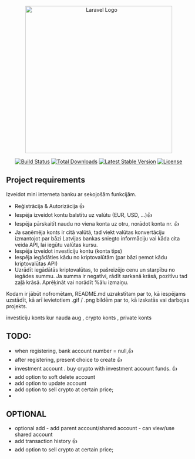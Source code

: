 <p align="center"><a href="https://laravel.com" target="_blank"><img src="https://raw.githubusercontent.com/laravel/art/master/logo-lockup/5%20SVG/2%20CMYK/1%20Full%20Color/laravel-logolockup-cmyk-red.svg" width="400" alt="Laravel Logo"></a></p>

<p align="center">
<a href="https://github.com/laravel/framework/actions"><img src="https://github.com/laravel/framework/workflows/tests/badge.svg" alt="Build Status"></a>
<a href="https://packagist.org/packages/laravel/framework"><img src="https://img.shields.io/packagist/dt/laravel/framework" alt="Total Downloads"></a>
<a href="https://packagist.org/packages/laravel/framework"><img src="https://img.shields.io/packagist/v/laravel/framework" alt="Latest Stable Version"></a>
<a href="https://packagist.org/packages/laravel/framework"><img src="https://img.shields.io/packagist/l/laravel/framework" alt="License"></a>
</p>

## Project requirements
Izveidot mini interneta banku ar sekojošām funkcijām.
- Reģistrācija & Autorizācija  👍
- Iespēja izveidot kontu balstītu uz valūtu (EUR, USD, ...)👍
- Iespēja pārskaitīt naudu no viena konta uz otru, norādot konta nr. 👍
- Ja saņēmēja konts ir citā valūtā, tad viekt valūtas konvertāciju izmantojot par bāzi Latvijas bankas sniegto informāciju vai kāda cita veida API, lai iegūtu valūtas kursu.
- Iespēja izveidot investīciju kontu (konta tips)
- Iespēja iegādāties kādu no kriptovalūtām (par bāzi ņemot kādu kriptovalūtas API)
- Uzrādīt iegādātās kriptovalūtas, to pašreizējo cenu un starpību no iegādes summu. Ja summa ir negatīvi, rādīt sarkanā krāsā, pozitīvu tad zaļā krāsā. Aprēķināt vai norādīt %ālu izmaiņu.

Kodam ir jābūt nofromētam, README.md uzrakstītam par to, kā iespējams uzstādīt, kā arī ievietotiem .gif / .png bildēm par to, kā izskatās vai darbojas projekts.

investiciju konts kur nauda aug ,
crypto konts ,
private konts
## TODO:
- when registering, bank account number = null,👍
- after registering, present choice to create 👍
- investment account . buy crypto with investment account funds. 👍
- add option to soft delete account
- add option to update account 
- add option to sell crypto at certain price;
- 


## OPTIONAL
- optional add - add parent account/shared account - can view/use shared account
- add transaction history 👍
- add option to sell crypto at certain price;
